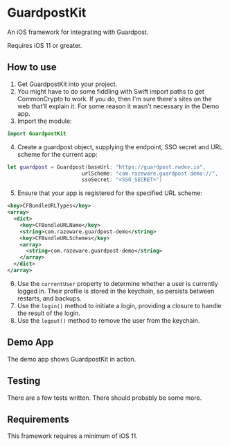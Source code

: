 # GuardpostKit

An iOS framework for integrating with Guardpost.

Requires iOS 11 or greater.

## How to use

1. Get GuardpostKit into your project.
2. You might have to do some fiddling with Swift import paths to get CommonCrypto to work. If you do, then I'm sure there's sites on the web that'll explain it. For some reason it wasn't necessary in the Demo app.
3. Import the module:

  ```swift
  import GuardpostKit
 ```

4. Create a guardpost object, supplying the endpoint, SSO secret and URL scheme for the current app:

  ```swift
  let guardpost = Guardpost(baseUrl: "https://guardpost.rwdev.io",
                          urlScheme: "com.razeware.guardpost-demo://",
                          ssoSecret: "<SSO_SECRET>")
 ```

5. Ensure that your app is registered for the specified URL scheme:

  ```xml
  <key>CFBundleURLTypes</key>
  <array>
    <dict>
      <key>CFBundleURLName</key>
      <string>com.razeware.guardpost-demo</string>
      <key>CFBundleURLSchemes</key>
      <array>
        <string>com.razeware.guardpost-demo</string>
      </array>
    </dict>
  </array>
 ```
 
 6. Use the `currentUser` property to determine whether a user is currently logged in. Their profile is stored in the keychain, so persists between restarts, and backups.
 7. Use the `login()` method to initiate a login, providing a closure to handle the result of the login.
 8. Use the `logout()` method to remove the user from the keychain.
 
 ## Demo App
 
 The demo app shows GuardpostKit in action.
 
 ## Testing
 
 There are a few tests written. There should probably be some more.
 
 ## Requirements
 
 This framework requires a minimum of iOS 11.
